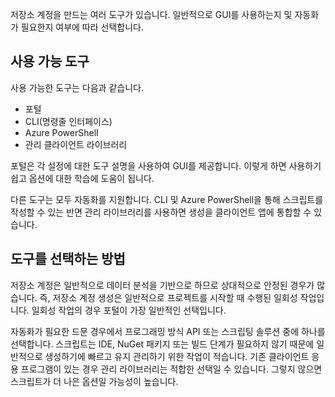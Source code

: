 저장소 계정을 만드는 여러 도구가 있습니다. 일반적으로 GUI를 사용하는지 및 자동화가 필요한지 여부에 따라 선택합니다.

## <a name="available-tools"></a>사용 가능 도구

사용 가능한 도구는 다음과 같습니다.

- 포털
- CLI(명령줄 인터페이스)
- Azure PowerShell
- 관리 클라이언트 라이브러리

포털은 각 설정에 대한 도구 설명을 사용하여 GUI를 제공합니다. 이렇게 하면 사용하기 쉽고 옵션에 대한 학습에 도움이 됩니다.

다른 도구는 모두 자동화를 지원합니다. CLI 및 Azure PowerShell을 통해 스크립트를 작성할 수 있는 반면 관리 라이브러리를 사용하면 생성을 클라이언트 앱에 통합할 수 있습니다.

## <a name="how-to-choose-a-tool"></a>도구를 선택하는 방법

저장소 계정은 일반적으로 데이터 분석을 기반으로 하므로 상대적으로 안정된 경우가 많습니다. 즉, 저장소 계정 생성은 일반적으로 프로젝트를 시작할 때 수행된 일회성 작업입니다. 일회성 작업의 경우 포털이 가장 일반적인 선택입니다.

자동화가 필요한 드문 경우에서 프로그래밍 방식 API 또는 스크립팅 솔루션 중에 하나를 선택합니다. 스크립트는 IDE, NuGet 패키지 또는 빌드 단계가 필요하지 않기 때문에 일반적으로 생성하기에 빠르고 유지 관리하기 위한 작업이 적습니다. 기존 클라이언트 응용 프로그램이 있는 경우 관리 라이브러리는 적합한 선택일 수 있습니다. 그렇지 않으면 스크립트가 더 나은 옵션일 가능성이 높습니다.